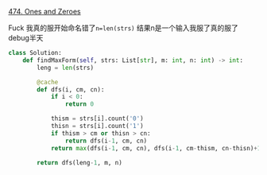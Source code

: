 [474. Ones and Zeroes](https://leetcode.com/problems/ones-and-zeroes/)

Fuck 我真的服开始命名错了`n=len(strs)` 结果n是一个输入我服了真的服了debug半天

```py
class Solution:
    def findMaxForm(self, strs: List[str], m: int, n: int) -> int:
        leng = len(strs)

        @cache
        def dfs(i, cm, cn):
            if i < 0:
                return 0

            thism = strs[i].count('0')
            thisn = strs[i].count('1')
            if thism > cm or thisn > cn:
                return dfs(i-1, cm, cn)
            return max(dfs(i-1, cm, cn), dfs(i-1, cm-thism, cn-thisn)+1)
        
        return dfs(leng-1, m, n)
```

